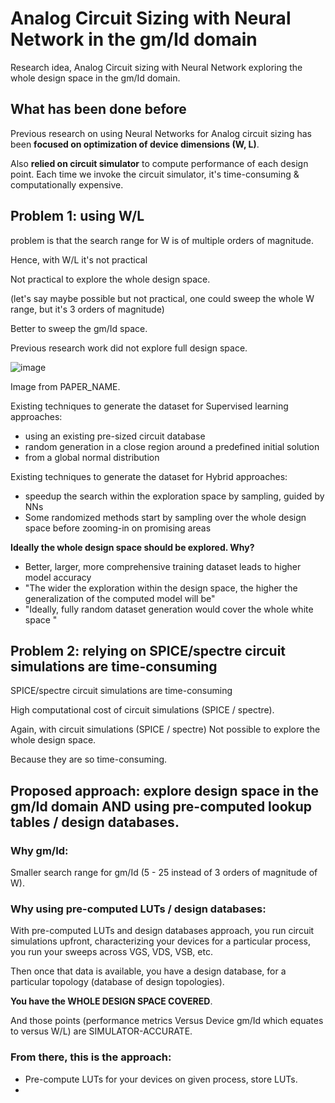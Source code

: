 # Analog Circuit Sizing with Neural Network in the gm/Id domain
Research idea, Analog Circuit sizing with Neural Network exploring the whole design space in the gm/Id domain.

## What has been done before

Previous research on using Neural Networks for Analog circuit sizing has been **focused on optimization of device dimensions (W, L)**.

Also **relied on circuit simulator** to compute performance of each design point. Each time we invoke the circuit simulator, it's time-consuming & computationally expensive.



## Problem 1: using W/L

problem is that the search range for W is of multiple orders of magnitude.

Hence, with W/L it's not practical

Not practical to explore the whole design space.

(let's say maybe possible but not practical, one could sweep the whole W range, but it's 3 orders of magnitude)

Better to sweep the gm/Id space.

Previous research work did not explore full design space.

![image](https://user-images.githubusercontent.com/95447782/172449598-03581459-475b-4cce-91a9-ffd84f4c8e58.png)

Image from PAPER_NAME.

Existing techniques to generate the dataset for Supervised learning approaches:

* using an existing pre-sized circuit database
* random generation in a close region around a predefined initial solution
* from a global normal distribution

Existing techniques to generate the dataset for Hybrid approaches:
* speedup the search within the exploration space by sampling, guided by NNs
*  Some randomized methods start by sampling over the whole design space before zooming-in on promising areas


**Ideally the whole design space should be explored. Why?**
* Better, larger, more comprehensive training dataset leads to higher model accuracy
* "The wider the exploration within the design space, the higher the generalization of the computed model will be"
* "Ideally, fully random dataset generation would cover the whole white space "


## Problem 2: relying on SPICE/spectre circuit simulations are time-consuming

SPICE/spectre circuit simulations are time-consuming

High computational cost of circuit simulations (SPICE / spectre).

Again, with circuit simulations (SPICE / spectre) Not possible to explore the whole design space.

Because they are so time-consuming.



## Proposed approach: explore design space in the gm/Id domain AND using pre-computed lookup tables / design databases.

### Why gm/Id:
Smaller search range for gm/Id (5 - 25 instead of 3 orders of magnitude of W).

### Why using pre-computed LUTs / design databases:
With pre-computed LUTs and design databases approach, you run circuit simulations upfront, characterizing your devices for a particular process, you run your sweeps across VGS, VDS, VSB, etc.

Then once that data is available, you have a design database, for a particular topology (database of design topologies).

**You have the WHOLE DESIGN SPACE COVERED**.

And those points (performance metrics Versus Device gm/Id which equates to versus W/L) are SIMULATOR-ACCURATE.

### From there, this is the approach:

* Pre-compute LUTs for your devices on given process, store LUTs.
* 






